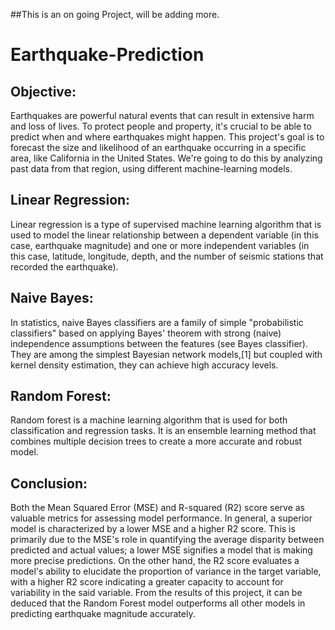 ##This is an on going Project, will be adding more.

# Earthquake-Prediction

## Objective:

Earthquakes are powerful natural events that can result in extensive harm and loss of lives. To protect people and property, it's crucial to be able to predict when and where earthquakes might happen. This project's goal is to forecast the size and likelihood of an earthquake occurring in a specific area, like California in the United States. We're going to do this by analyzing past data from that region, using different machine-learning models.


## Linear Regression:

Linear regression is a type of supervised machine learning algorithm that is used to model the linear relationship between a dependent variable (in this case, earthquake magnitude) and one or more independent variables (in this case, latitude, longitude, depth, and the number of seismic stations that recorded the earthquake).


## Naive Bayes:
In statistics, naive Bayes classifiers are a family of simple "probabilistic classifiers" based on applying Bayes' theorem with strong (naive) independence assumptions between the features (see Bayes classifier). They are among the simplest Bayesian network models,[1] but coupled with kernel density estimation, they can achieve high accuracy levels.


## Random Forest:
Random forest is a machine learning algorithm that is used for both classification and regression tasks. It is an ensemble learning method that combines multiple decision trees to create a more accurate and robust model.

## Conclusion:

Both the Mean Squared Error (MSE) and R-squared (R2) score serve as valuable metrics for assessing model performance. In general, a superior model is characterized by a lower MSE and a higher R2 score. This is primarily due to the MSE's role in quantifying the average disparity between predicted and actual values; a lower MSE signifies a model that is making more precise predictions. On the other hand, the R2 score evaluates a model's ability to elucidate the proportion of variance in the target variable, with a higher R2 score indicating a greater capacity to account for variability in the said variable. From the results of this project, it can be deduced that the Random Forest model outperforms all other models in predicting earthquake magnitude accurately.
